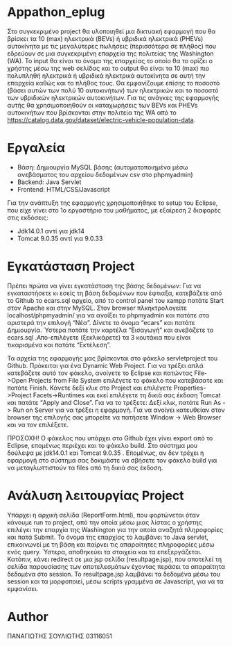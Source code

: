 # Appathon_eplug

Στο συγκεκριμένο project θα υλοποιηθεί μια δικτυακή εφαρμογή που θα βρίσκει τα 10 (max) ηλεκτρικά (BEVs) ή υβριδικά ηλεκτρικά (PHEVs) αυτοκίνητα με τις μεγαλύτερες πωλήσεις (περισσότερα σε πλήθος) που εδρεύουν σε μια συγκεκριμένη επαρχεία της πολιτείας της Washington (WA). Το input θα είναι το όνομα της επαρχείας το οποίο θα το ορίζει ο χρήστης μέσω της web σελίδας και το output θα είναι τα 10 (max) πιο πολυπληθή ηλεκτρικά ή υβριδικά ηλεκτρικά αυτοκίνητα σε αυτή την επαρχεία καθώς και το πλήθος τους. Θα εμφανίζουμε επίσης το ποσοστό (βάσει αυτών των πολύ 10 αυτοκινήτων) των ηλεκτρικών και το ποσοστό των υβριδικών ηλεκτρικών αυτοκινήτων. Για τις ανάγκες της εφαρμογής αυτής θα χρησιμοποιηθούν οι καταχωρήσεις των BEVs και PHEVs αυτοκινήτων που βρίσκονται στην πολιτεία της WA από το https://catalog.data.gov/dataset/electric-vehicle-population-data.

# Εργαλεία

* Βάση: Δημιουργία MySQL βάσης (αυτοματοποιημένα μέσω ανεβάσματος του αρχείου δεδομένων csv στο phpmyadmin)
* Backend: Java Servlet
* Frontend: HTML/CSS/Javascript

Για την ανάπτυξη της εφαρμογής χρησιμοποιήθηκε το setup του Eclipse, που είχε γίνει στο 1ο εργαστήριο του μαθήματος, με εξαίρεση 2 διαφορές στις εκδόσεις:
* Jdk14.0.1 αντί για jdk14
* Tomcat 9.0.35 αντί για 9.0.33

# Εγκατάσταση Project
Πρέπει πρώτα να γίνει εγκατάσταση της βάσης δεδομένων:
Για να εγκαταστήσετε κι εσείς τη βάση δεδομένων που έφτιαξα, κατεβάζετε από το Github το ecars.sql αρχείο, από το control panel του xampp πατάτε Start στον Apache και στην MySQL. Στον browser πλκηκτρολογείτε localhost/phpmyadmin/ για να ανοίξει το phpmyadmin και πατάτε στα αριστερά την επιλογή “Νέα”. Δίνετε το όνομα “ecars” και πατάτε Δημιουργία. Ύστερα πατάτε την καρτέλα “Εισαγωγή” και ανεβάζετε το ecars.sql .Απο-επιλέγετε (ξεκλικάρετε) τα 3 κουτάκια που είναι τικαρισμένα και πατάτε “Εκτέλεση”.

Τα αρχεία της εφαρμογής μας βρίσκονται στο φάκελο servletproject του Github. Πρόκειται για ένα Dynamic Web Project. Για να τρέξει απλά κατεβάζετε αυτό τον φάκελο, ανοίγετε το Eclipse και πατώντας File->Open Projects from File System επιλέγετε το φάκελο που κατεβάσατε και πατάτε Finish. Κάνετε δεξί κλικ στο Project και επιλέγετε Properties->Project Facets->Runtimes και εκεί επιλέγετε τη δικιά σας έκδοση Tomcat και πατάτε “Apply and Close”. Για να το τρέξετε: Δεξί κλικ, πατάτε Run As -> Run on Server για να τρέξει η εφαρμογή. Για να ανοίγει κατευθείαν στον browser της επιλογής σας μπορείτε να πατήσετε Window -> Web Browser και να τον επιλέξετε.  


ΠΡΟΣΟΧΗ! Ο φάκελος που υπάρχει στο Github έχει γίνει 
export από το Eclipse, επομένως περιέχει και το φάκελο build. 
Στο σύστημα μου δούλεψα με jdk14.0.1 και Tomcat 9.0.35 .
Επομένως, αν δεν τρέχει η εφαρμογή στο σύστημα σας 
δοκιμάστε να σβήσετε τον φάκελο build 
για να μεταγλωττιστούν τα files από τη δικιά 
σας έκδοση. 

# Ανάλυση λειτουργίας Project
Yπάρχει η αρχική σελίδα (ReportForm.html), που φορτώνεται όταν κάνουμε run το project, από την οποία μέσω μιας λίστας ο χρήστης επιλέγει την επαρχία της Washington για την οποία αναζητά πληροφορίες και πατά Submit. Το όνομα της επαρχίας το λαμβάνει το Java servlet, επικοινωνεί με τη βάση και παίρνει τις απαραίτητες πληροφορίες μέσω ενός query. Ύστερα, αποθηκεύει τα στοιχεία και τα επεξεργάζεται. Κατόπιν, κάνει redirect σε μια jsp σελίδα (resultpage.jsp), που αποτελεί τη σελίδα παρουσίασης  των αποτελεσμάτων έχοντας περάσει τα απαραίτητα δεδομένα στο session. Το resultpage.jsp λαμβάνει τα δεδομένα μέσω του session και τα μορφοποιεί, μέσω scripts γραμμένα σε Javascript, για να τα εμφανίσει.

# Author

ΠΑΝΑΓΙΩΤΗΣ ΣΟΥΛΙΩΤΗΣ
03116051
